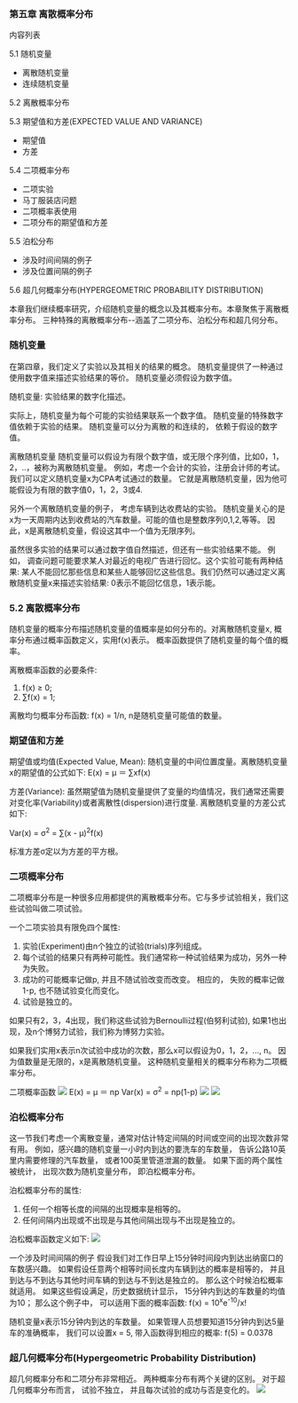 ### 第五章 离散概率分布
  内容列表
  
  5.1 随机变量
  * 离散随机变量
  * 连续随机变量
  
  5.2 离散概率分布

  5.3 期望值和方差(EXPECTED VALUE AND VARIANCE)
  * 期望值
  * 方差
  
  5.4 二项概率分布
  * 二项实验
  * 马丁服装店问题
  * 二项概率表使用
  * 二项分布的期望值和方差
  
  5.5 泊松分布
  * 涉及时间间隔的例子
  * 涉及位置间隔的例子
  
  5.6 超几何概率分布(HYPERGEOMETRIC PROBABILITY DISTRIBUTION)

  本章我们继续概率研究，介绍随机变量的概念以及其概率分布。本章聚焦于离散概率分布。 三种特殊的离散概率分布--涵盖了二项分布、泊松分布和超几何分布。
  
### 随机变量
  在第四章，我们定义了实验以及其相关的结果的概念。 随机变量提供了一种通过使用数字值来描述实验结果的等价。 随机变量必须假设为数字值。
  
  随机变量: 实验结果的数字化描述。
  
  实际上，随机变量为每个可能的实验结果联系一个数字值。 随机变量的特殊数字值依赖于实验的结果。 随机变量可以分为离散的和连续的， 依赖于假设的数字值。
  
  离散随机变量
  随机变量可以假设为有限个数字值，或无限个序列值，比如0，1，2，..，被称为离散随机变量。 例如，考虑一个会计的实验，注册会计师的考试。 我们可以定义随机变量x为CPA考试通过的数量。 它就是离散随机变量，因为他可能假设为有限的数字值0，1，2，3或4.
  
  另外一个离散随机变量的例子， 考虑车辆到达收费站的实验。 随机变量关心的是x为一天周期内达到收费站的汽车数量。可能的值也是整数序列0,1,2,等等。 因此，x是离散随机变量，假设这其中一个值为无限序列。
  
  虽然很多实验的结果可以通过数字值自然描述，但还有一些实验结果不能。 例如， 调查问题可能要求某人对最近的电视广告进行回忆。这个实验可能有两种结果: 某人不能回忆那些信息和某些人能够回忆这些信息。我们仍然可以通过定义离散随机变量x来描述实验结果: 0表示不能回忆信息，1表示能。
  
### 5.2 离散概率分布
  随机变量的概率分布描述随机变量的值概率是如何分布的。对离散随机变量x, 概率分布通过概率函数定义，实用f(x)表示。 概率函数提供了随机变量的每个值的概率。
  
  离散概率函数的必要条件:
  1. f(x) ≥ 0;
  2. ∑f(x) = 1;
  
  离散均匀概率分布函数: f(x) = 1/n, n是随机变量可能值的数量。

### 期望值和方差
  期望值或均值(Expected Value, Mean): 随机变量的中间位置度量。离散随机变量x的期望值的公式如下:
  E(x) = μ ＝ ∑xf(x)
  
  方差(Variance): 虽然期望值为随机变量提供了变量的均值情况，我们通常还需要对变化率(Variability)或者离散性(dispersion)进行度量. 离散随机变量的方差公式如下:
  
  Var(x) = σ<sup>2</sup> = ∑(x - μ)<sup>2</sup>f(x)
  
  标准方差σ定以为方差的平方根。
  
  
### 二项概率分布
  二项概率分布是一种很多应用都提供的离散概率分布。它与多步试验相关，我们这些试验叫做二项试验。
  
  一个二项实验具有限免四个属性:
  1. 实验(Experiment)由n个独立的试验(trials)序列组成。
  2. 每个试验的结果只有两种可能性。我们通常称一种试验结果为成功，另外一种为失败。
  3. 成功的可能概率记做p, 并且不随试验改变而改变。 相应的， 失败的概率记做1-p, 也不随试验变化而变化。
  4. 试验是独立的。
  
  如果只有2，3，4出现，我们称这些试验为Bernoulli过程(伯努利试验), 如果1也出现，及n个博努力试验，我们称为博努力实验。 

  如果我们实用x表示n次试验中成功的次数，那么x可以假设为0，1，2，..., n。 因为值数量是无限的，x是离散随机变量。 这种随机变量相关的概率分布称为二项概率分布。
  
  二项概率函数
  ![](https://github.com/walkerqiao/walkman/blob/master/images/da/sfbe_binomial_prob_function.png)
  E(x) = μ ＝ np
  Var(x) = σ<sup>2</sup> = np(1-p)
  ![](https://github.com/walkerqiao/walkman/blob/master/images/da/sfbe_binomial_expected_value.png)
  ![](https://github.com/walkerqiao/walkman/blob/master/images/da/sfbe_binomial_variance.png)
  
### 泊松概率分布
  这一节我们考虑一个离散变量，通常对估计特定间隔的时间或空间的出现次数非常有用。 例如，感兴趣的随机变量一小时内到达的要洗车的车数量， 告诉公路10英里内需要修理的汽车数量， 或者100英里管道泄漏的数量。 如果下面的两个属性被统计， 出现次数为随机变量分布， 即泊松概率分布。
  
  泊松概率分布的属性:
  1. 任何一个相等长度的间隔的出现概率是相等的。
  2. 任何间隔内出现或不出现是与其他间隔出现与不出现是独立的。
  
  泊松概率函数定义如下:
  ![](https://github.com/walkerqiao/walkman/blob/master/images/da/sfbe_poisson_prob_function.png)

  一个涉及时间间隔的例子
  假设我们对工作日早上15分钟时间段内到达出纳窗口的车数感兴趣。 如果假设任意两个相等时间长度内车辆到达的概率是相等的， 并且到达与不到达与其他时间车辆的到达与不到达是独立的。 那么这个时候泊松概率就适用。 如果这些假设满足，历史数据统计显示， 15分钟内到达的车数量的均值为10； 那么这个例子中， 可以适用下面的概率函数:
  f(x) = 10<sup>x</sup>e<sup>-10</sup>/x!
  
  随机变量x表示15分钟内到达的车数量。 
  如果管理人员想要知道15分钟内到达5量车的准确概率， 我们可以设置x = 5, 带入函数得到相应的概率: f(5) = 0.0378
  
### 超几何概率分布(Hypergeometric Probability Distribution)
  超几何概率分布和二项分布非常相近。 两种概率分布有两个关键的区别。 对于超几何概率分布而言， 试验不独立， 并且每次试验的成功与否是变化的。
  ![](https://github.com/walkerqiao/walkman/blob/master/images/da/sfbe_hyper_prob_function.png)
  
  
  
